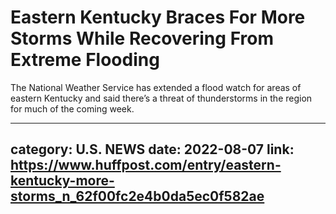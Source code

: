 # Eastern Kentucky Braces For More Storms While Recovering From Extreme Flooding

The National Weather Service has extended a flood watch for areas of eastern Kentucky and said there’s a threat of thunderstorms in the region for much of the coming week.

---
category: U.S. NEWS
date: 2022-08-07
link: https://www.huffpost.com/entry/eastern-kentucky-more-storms_n_62f00fc2e4b0da5ec0f582ae
---
